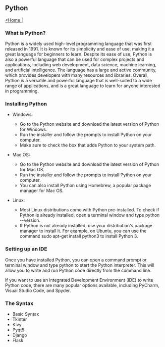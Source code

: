 ## Python
[<Home |](../../../README.md)

### What is Python?
Python is a widely used high-level programming language that was first released in 1991. It is known for its simplicity and ease of use, making it a great language for beginners to learn. Despite its ease of use, Python is also a powerful language that can be used for complex projects and applications, including web development, data science, machine learning, and artificial intelligence. The language has a large and active community, which provides developers with many resources and libraries. Overall, Python is a versatile and powerful language that is well-suited to a wide range of applications, and is a great language to learn for anyone interested in programming.

### Installing Python
* Windows:
    * Go to the Python website and download the latest version of Python for Windows.
    * Run the installer and follow the prompts to install Python on your computer.
    * Make sure to check the box that adds Python to your system path.

* Mac OS:
    * Go to the Python website and download the latest version of Python for Mac OS.
    * Run the installer and follow the prompts to install Python on your computer.
    * You can also install Python using Homebrew, a popular package manager for Mac OS.

* Linux:
    * Most Linux distributions come with Python pre-installed. To check if Python is already installed, open a terminal window and type python --version.
    * If Python is not already installed, use your distribution's package manager to install it. For example, on Ubuntu, you can use the command sudo apt-get install python3 to install Python 3.

### Setting up an IDE
Once you have installed Python, you can open a command prompt or terminal window and type python to start the Python interpreter. This will allow you to write and run Python code directly from the command line.

If you want to use an Integrated Development Environment (IDE) to write Python code, there are many popular options available, including PyCharm, Visual Studio Code, and Spyder.

### The Syntax
* Basic Syntax
* Tkinter
* Kivy
* Pyqt5
* Django
* Flask